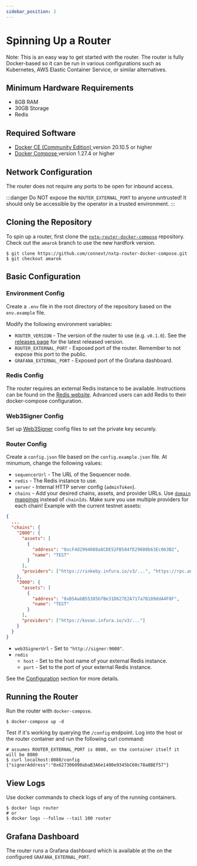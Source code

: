 ```yaml
---
sidebar_position: 2
---
```


# Spinning Up a Router

Note: This is an easy way to get started with the router. The router is fully Docker-based so it can be run in various configurations such as Kubernetes, AWS Elastic Container Service, or similar alternatives.

## Minimum Hardware Requirements

- 8GB RAM
- 30GB Storage
- Redis

## Required Software

- [ Docker CE (Community Edition) ](https://docs.docker.com/install/) version 20.10.5 or higher
- [ Docker Compose ](https://docs.docker.com/compose/install/) version 1.27.4 or higher

## Network Configuration

The router does not require any ports to be open for inbound access. 

:::danger
Do NOT expose the `ROUTER_EXTERNAL_PORT` to anyone untrusted! It should only be accessible by the operator in a trusted environment.
:::

## Cloning the Repository

To spin up a router, first clone the [`nxtp-router-docker-compose`](https://github.com/connext/nxtp-router-docker-compose) repository. Check out the `amarok` branch to use the new hardfork version.

```shell
$ git clone https://github.com/connext/nxtp-router-docker-compose.git
$ git checkout amarok
```

## Basic Configuration

### Environment Config

Create a `.env` file in the root directory of the repository based on the `env.example` file.

Modify the following environment variables:

* `ROUTER_VERSION` - The version of the router to use (e.g. `v0.1.0`). See the [releases page](https://github.com/connext/nxtp/releases) for the latest released version.
* `ROUTER_EXTERNAL_PORT` - Exposed port of the router. Remember to not expose this port to the public.
* `GRAFANA_EXTERNAL_PORT` - Exposed port of the Grafana dashboard.

### Redis Config

The router requires an external Redis instance to be available. Instructions can be found on the [Redis website](https://redis.io/). Advanced users can add Redis to their docker-compose configuration.

### Web3Signer Config

Set up [Web3Signer](https://docs.web3signer.consensys.net/en/latest/) config files to set the private key securely.

### Router Config

Create a `config.json` file based on the `config.example.json` file. At minumum, change the following values:

- `sequencerUrl` - The URL of the Sequencer node.
- `redis` - The Redis instance to use.
- `server` - Internal HTTP server config (`adminToken`).
- `chains` - Add your desired chains, assets, and provider URLs. Use [`domain` mappings](https://docs.nomad.xyz/dev/domain-ids.html) instead of `chainIds`. Make sure you use multiple providers for each chain! Example with the current testnet assets:
```json
{
  ...
  "chains": {
    "2000": {
      "assets": [
        {
          "address": "0xcF4d2994088a8CDE52FB584fE29608b63Ec063B2",
          "name": "TEST"
        }
      ],
      "providers": ["https://rinkeby.infura.io/v3/...", "https://rpc.ankr.com/eth_rinkeby"]
    },
    "3000": {
      "assets": [
        {
          "address": "0xB5AabB55385bfBe31D627E2A717a7B189ddA4F8F",
          "name": "TEST"
        }
      ],
      "providers": ["https://kovan.infura.io/v3/..."]
    }
  }
}
```
- `web3SignerUrl` - Set to `"http://signer:9000"`.
- `redis`
  - `host` - Set to the host name of your external Redis instance.
  - `port` - Set to the port of your external Redis instance.

See the [Configuration](../Reference/configuration) section for more details.

## Running the Router

Run the router with `docker-compose`.

```shell
$ docker-compose up -d
```

Test if it's working by querying the `/config` endpoint. Log into the host or the router container and run the following curl command:

```shell
# assumes ROUTER_EXTERNAL_PORT is 8080, on the container itself it will be 8080
$ curl localhost:8080/config
{"signerAddress":"0x627306090abaB3A6e1400e9345bC60c78a8BEf57"}
```

## View Logs

Use docker commands to check logs of any of the running containers.

```shell
$ docker logs router
# or
$ docker logs --follow --tail 100 router
```

## Grafana Dashboard

The router runs a Grafana dashboard which is available at the on the configured `GRAFANA_EXTERNAL_PORT`.